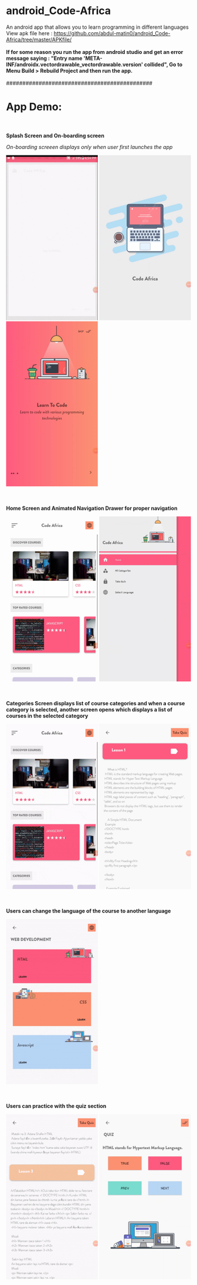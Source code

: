 # android_Code-Africa
An android app that allows you to learn programming in different languages<br>
View apk file here : <a href="https://github.com/abdul-matin0/android_Code-Africa/tree/master/APKfile" target="_blank">https://github.com/abdul-matin0/android_Code-Africa/tree/master/APKfile/</a>
<br><br>
<strong>If for some reason you run the app from android studio and get an error message saying : "Entry name 'META-INF/androidx.vectordrawable_vectordrawable.version' collided", Go to Menu Build > Rebuild Project and then run the app.</strong>
<br><br>
#############################################

# App Demo:
<br>
<br>
<b>Splash Screen and On-boarding screen </b>
<br>
<p><em>On-boarding screeen displays only when user first launches the app</em></p>
<p>
  <img src="https://github.com/abdul-matin0/android_Code-Africa/blob/master/CodeAfrica/screenshots/codeafrica-splash-onboard.gif" height="450px" width="250px">
  <img src="https://github.com/abdul-matin0/android_Code-Africa/blob/master/CodeAfrica/screenshots/splash_screen.jpg" height="450px" width="250px">
  <img src="https://github.com/abdul-matin0/android_Code-Africa/blob/master/CodeAfrica/screenshots/onboarding_screen.jpg" height="450px" width="250px">
</p>

<br><br>
<b>Home Screen and Animated Navigation Drawer for proper navigation</b>
<br>
<p>
  <img src="https://github.com/abdul-matin0/android_Code-Africa/blob/master/CodeAfrica/screenshots/home_screen.jpg" height="450px" width="250px">
  <img src="https://github.com/abdul-matin0/android_Code-Africa/blob/master/CodeAfrica/screenshots/navigation_drawer.jpg" height="450px" width="250px">
</p>

<br><br>
<b>Categories Screen displays list of course categories and when a course category is selected, another screen opens which displays a list of courses in the selected category</b>
<br>
<p>
  <img src="https://github.com/abdul-matin0/android_Code-Africa/blob/master/CodeAfrica/screenshots/codeafrica-categories.gif" height="450px" width="250px">
  <img src="https://github.com/abdul-matin0/android_Code-Africa/blob/master/CodeAfrica/screenshots/lesson.jpg" height="450px" width="250px">
</p>

<br><br>
<b>Users can change the language of the course to another language </b>
<br>
<p>
  <img src="https://github.com/abdul-matin0/android_Code-Africa/blob/master/CodeAfrica/screenshots/codeafrica-change-lang.gif" height="450px" width="250px">
</p>

<br><br>
<b>Users can practice with the quiz section </b>
<br>
<p>
  <img src="https://github.com/abdul-matin0/android_Code-Africa/blob/master/CodeAfrica/screenshots/codeafrica-quiz.gif" height="450px" width="250px">
  <img src="https://github.com/abdul-matin0/android_Code-Africa/blob/master/CodeAfrica/screenshots/quiz.jpg" height="450px" width="250px">
</p>
<br>
